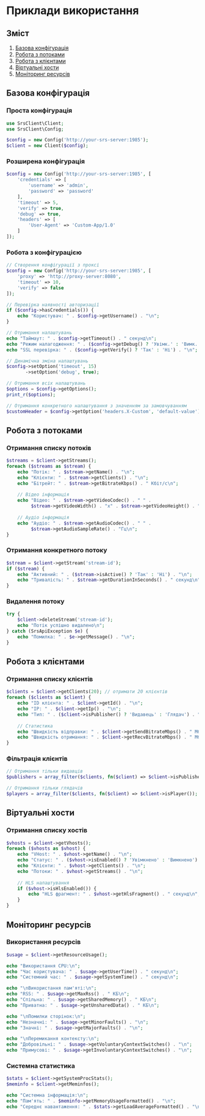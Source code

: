 # Приклади використання

## Зміст

1. [Базова конфігурація](#базова-конфігурація)
2. [Робота з потоками](#робота-з-потоками)
3. [Робота з клієнтами](#робота-з-клієнтами)
4. [Віртуальні хости](#віртуальні-хости)
5. [Моніторинг ресурсів](#моніторинг-ресурсів)

## Базова конфігурація

### Проста конфігурація

```php
use SrsClient\Client;
use SrsClient\Config;

$config = new Config('http://your-srs-server:1985');
$client = new Client($config);
```

### Розширена конфігурація

```php
$config = new Config('http://your-srs-server:1985', [
    'credentials' => [
        'username' => 'admin',
        'password' => 'password'
    ],
    'timeout' => 5,
    'verify' => true,
    'debug' => true,
    'headers' => [
        'User-Agent' => 'Custom-App/1.0'
    ]
]);
```

### Робота з конфігурацією

```php
// Створення конфігурації з проксі
$config = new Config('http://your-srs-server:1985', [
    'proxy' => 'http://proxy-server:8080',
    'timeout' => 10,
    'verify' => false
]);

// Перевірка наявності авторизації
if ($config->hasCredentials()) {
    echo "Користувач: " . $config->getUsername() . "\n";
}

// Отримання налаштувань
echo "Таймаут: " . $config->getTimeout() . " секунд\n";
echo "Режим налагодження: " . ($config->getDebug() ? 'Увімк.' : 'Вимк.') . "\n";
echo "SSL перевірка: " . ($config->getVerify() ? 'Так' : 'Ні') . "\n";

// Динамічна зміна налаштувань
$config->setOption('timeout', 15)
       ->setOption('debug', true);

// Отримання всіх налаштувань
$options = $config->getOptions();
print_r($options);

// Отримання конкретного налаштування з значенням за замовчуванням
$customHeader = $config->getOption('headers.X-Custom', 'default-value');
```

## Робота з потоками

### Отримання списку потоків

```php
$streams = $client->getStreams();
foreach ($streams as $stream) {
    echo "Потік: " . $stream->getName() . "\n";
    echo "Клієнти: " . $stream->getClients() . "\n";
    echo "Бітрейт: " . $stream->getBitrateKbps() . " Кбіт/с\n";
    
    // Відео інформація
    echo "Відео: " . $stream->getVideoCodec() . " " . 
         $stream->getVideoWidth() . "x" . $stream->getVideoHeight() . "\n";
    
    // Аудіо інформація
    echo "Аудіо: " . $stream->getAudioCodec() . " " . 
         $stream->getAudioSampleRate() . "Гц\n";
}
```

### Отримання конкретного потоку

```php
$stream = $client->getStream('stream-id');
if ($stream) {
    echo "Активний: " . ($stream->isActive() ? 'Так' : 'Ні') . "\n";
    echo "Тривалість: " . $stream->getDurationInSeconds() . " секунд\n";
}
```

### Видалення потоку

```php
try {
    $client->deleteStream('stream-id');
    echo "Потік успішно видалено\n";
} catch (SrsApiException $e) {
    echo "Помилка: " . $e->getMessage() . "\n";
}
```

## Робота з клієнтами

### Отримання списку клієнтів

```php
$clients = $client->getClients(20); // отримати 20 клієнтів
foreach ($clients as $client) {
    echo "ID клієнта: " . $client->getId() . "\n";
    echo "IP: " . $client->getIp() . "\n";
    echo "Тип: " . ($client->isPublisher() ? 'Видавець' : 'Глядач') . "\n";
    
    // Статистика
    echo "Швидкість відправки: " . $client->getSendBitrateMbps() . " Мбіт/с\n";
    echo "Швидкість отримання: " . $client->getRecvBitrateMbps() . " Мбіт/с\n";
}
```

### Фільтрація клієнтів

```php
// Отримання тільки видавців
$publishers = array_filter($clients, fn($client) => $client->isPublisher());

// Отримання тільки глядачів
$players = array_filter($clients, fn($client) => $client->isPlayer());
```

## Віртуальні хости

### Отримання списку хостів

```php
$vhosts = $client->getVhosts();
foreach ($vhosts as $vhost) {
    echo "VHost: " . $vhost->getName() . "\n";
    echo "Статус: " . ($vhost->isEnabled() ? 'Увімкнено' : 'Вимкнено') . "\n";
    echo "Клієнти: " . $vhost->getClients() . "\n";
    echo "Потоки: " . $vhost->getStreams() . "\n";
    
    // HLS налаштування
    if ($vhost->isHlsEnabled()) {
        echo "HLS фрагмент: " . $vhost->getHlsFragment() . " секунд\n";
    }
}
```

## Моніторинг ресурсів

### Використання ресурсів

```php
$usage = $client->getResourceUsage();

echo "Використання CPU:\n";
echo "Час користувача: " . $usage->getUserTime() . " секунд\n";
echo "Системний час: " . $usage->getSystemTime() . " секунд\n";

echo "\nВикористання пам'яті:\n";
echo "RSS: " . $usage->getMaxRss() . " КБ\n";
echo "Спільна: " . $usage->getSharedMemory() . " КБ\n";
echo "Приватна: " . $usage->getUnsharedData() . " КБ\n";

echo "\nПомилки сторінок:\n";
echo "Незначні: " . $usage->getMinorFaults() . "\n";
echo "Значні: " . $usage->getMajorFaults() . "\n";

echo "\nПеремикання контексту:\n";
echo "Добровільні: " . $usage->getVoluntaryContextSwitches() . "\n";
echo "Примусові: " . $usage->getInvoluntaryContextSwitches() . "\n";
```

### Системна статистика

```php
$stats = $client->getSystemProcStats();
$meminfo = $client->getMeminfos();

echo "Системна інформація:\n";
echo "Пам'ять: " . $meminfo->getMemoryUsageFormatted() . "\n";
echo "Середнє навантаження: " . $stats->getLoadAverageFormatted() . "\n";
``` 